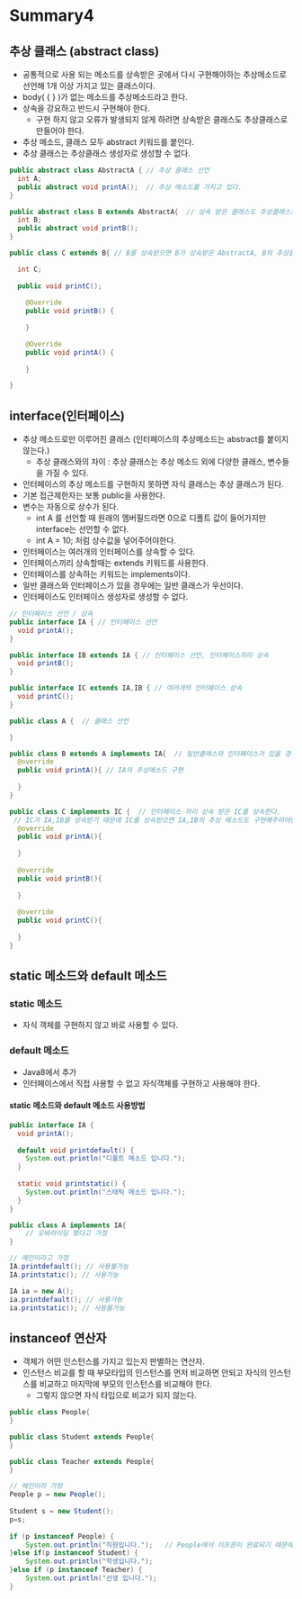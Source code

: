 # Summary4

## 추상 클래스 (abstract class)
- 공통적으로 사용 되는 메소드를 상속받은 곳에서 다시 구현해야하는 추상메소드로 선언해 1개 이상 가지고 있는 클래스이다.
- body( { } )가 없는 메소드를 추상메소드라고 한다.
- 상속을 강요하고 반드시 구현해야 한다.
  - 구현 하지 않고 오류가 발생되지 않게 하려면 상속받은 클래스도 추상클래스로 만들어야 한다.
- 추상 메소드, 클래스 모두 abstract 키워드를 붙인다.
- 추상 클래스는 추상클래스 생성자로 생성할 수 없다.

```java
public abstract class AbstractA { // 추상 클래스 선언
  int A;
  public abstract void printA();  // 추상 메소드를 가지고 있다.
}

public abstract class B extends AbstractA{  // 상속 받은 클래스도 추상클래스로 만들어 오류가 발생하지 않는다.
  int B;
  public abstract void printB();
}

public class C extends B{ // B를 상속받으면 B가 상속받은 AbstractA, B의 추상클래스 모두 구현해주어야 한다.

  int C;
  
  public void printC();
  
	@Override
	public void printB() {
		
	}

	@Override
	public void printA() {
		
	}

}
```

## interface(인터페이스)
- 추상 메소드로만 이루어진 클래스 (인터페이스의 추상메소드는 abstract를 붙이지 않는다.)
  - 추상 클래스와의 차이 : 추상 클래스는 추상 메소드 외에 다양한 클래스, 변수들을 가질 수 있다.
- 인터페이스의 추상 메소드를 구현하지 못하면 자식 클래스는 추상 클래스가 된다.
- 기본 접근제한자는 보통 public을 사용한다.
- 변수는 자동으로 상수가 된다.
  - int A 를 선언할 때 원래의 멤버필드라면 0으로 디폴트 값이 들어가지만 interface는 선언할 수 없다.
  - int A = 10; 처럼 상수값을 넣어주어야한다.
- 인터페이스는 여러개의 인터페이스를 상속할 수 있다.
- 인터페이스끼리 상속할때는 extends 키워드를 사용한다.
- 인터페이스를 상속하는 키워드는 implements이다.
- 일반 클래스와 인터페이스가 있을 경우에는 일반 클래스가 우선이다.
- 인터페이스도 인터페이스 생성자로 생성할 수 없다.


```java
// 인터페이스 선언 / 상속
public interface IA { // 인터페이스 선언
  void printA();
}

public interface IB extends IA { // 인터페이스 선언, 인터페이스끼리 상속
  void printB();
}

public interface IC extends IA,IB { // 여러개의 인터페이스 상속
  void printC();
}

public class A {  // 클래스 선언 

}

public class B extends A implements IA{  // 일반클래스와 인터페이스가 있을 경우 일반 클래스 우선선언
  @override
  public void printA(){ // IA의 추상메소드 구현
  
  }
}

public class C implements IC {  // 인터페이스 끼리 상속 받은 IC를 상속한다.
 // IC가 IA,IB를 상속받기 때문에 IC를 상속받으면 IA,IB의 추상 메소드도 구현해주어야한다.
  @override
  public void printA(){
  
  }
  
  @override
  public void printB(){
  
  }
  
  @override
  public void printC(){
  
  }
}

```
## static 메소드와 default 메소드

### static 메소드
- 자식 객체를 구현하지 않고 바로 사용할 수 있다.

### default 메소드
- Java8에서 추가
- 인터페이스에서 직접 사용할 수 없고 자식객체를 구현하고 사용해야 한다.

#### static 메소드와 default 메소드 사용방법
```java
public interface IA { 
  void printA();
  
  default void printdefault() {
  	System.out.println("디폴트 메소드 입니다.");
  }
  
  static void printstatic() {
  	System.out.println("스태틱 메소드 입니다.");
  }	
}

public class A implements IA{
	// 오바라이딩 했다고 가정
}

// 메인이라고 가정
IA.printdefault(); // 사용불가능
IA.printstatic(); // 사용가능

IA ia = new A();
ia.printdefault(); // 사용가능
ia.printstatic(); // 사용불가능
```

## instanceof 연산자
- 객체가 어떤 인스턴스를 가지고 있는지 판별하는 연산자.
- 인스턴스 비교를 할 때 부모타입의 인스턴스를 먼저 비교하면 안되고 자식의 인스턴스를 비교하고 마지막에 부모의 인스턴스를 비교해야 한다.
	- 그렇지 않으면 자식 타입으로 비교가 되지 않는다.
	
```java
public class People{
}

public class Student extends People{
}

public class Teacher extends People{
}

// 메인이라 가정
People p = new People();
		
Student s = new Student();
p=s;
		
if (p instanceof People) {
	System.out.println("직원입니다.");	// People에서 이프문이 완료되기 때문에 Student인지 Teacher인지 더 확실한 체크를 할 수 없다.
}else if(p instanceof Student) {
	System.out.println("학생입니다.");
}else if (p instanceof Teacher) {
	System.out.println("선생 입니다.");
} 
```

